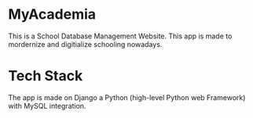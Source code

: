 # MyAcademia

This is a School Database Management Website. This app is made to mordernize and digitialize schooling nowadays.

# Tech Stack

The app is made on Django a Python (high-level Python web Framework) with MySQL integration.
